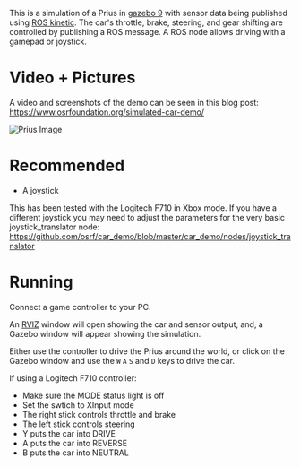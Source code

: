 This is a simulation of a Prius in [gazebo 9](http://gazebosim.org) with sensor data being published using [ROS kinetic](http://wiki.ros.org/kinetic/Installation).  The car's throttle, brake, steering, and gear shifting are controlled by publishing a ROS message.
A ROS node allows driving with a gamepad or joystick.

# Video + Pictures

A video and screenshots of the demo can be seen in this blog post: https://www.osrfoundation.org/simulated-car-demo/

![Prius Image](https://www.osrfoundation.org/wordpress2/wp-content/uploads/2017/06/prius_roundabout_exit.png)

# Recommended

* A joystick

This has been tested with the Logitech F710 in Xbox mode. If you have a different joystick you may need to adjust the parameters for the very basic joystick_translator node: https://github.com/osrf/car_demo/blob/master/car_demo/nodes/joystick_translator

# Running

Connect a game controller to your PC.

An [RVIZ](http://wiki.ros.org/rviz) window will open showing the car and sensor output, and, a Gazebo window will appear showing the simulation.

Either use the controller to drive the Prius around the world, or click on the Gazebo window and use the `W` `A` `S` and `D` keys to drive the car.

If using a Logitech F710 controller:

* Make sure the MODE status light is off
* Set the swtich to XInput mode
* The right stick controls throttle and brake
* The left stick controls steering
* Y puts the car into DRIVE
* A puts the car into REVERSE
* B puts the car into NEUTRAL
